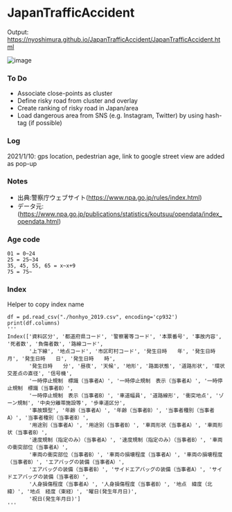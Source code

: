 # JapanTrafficAccident
Output: https://nyoshimura.github.io/JapanTrafficAccident/JapanTrafficAccident.html

![image](https://user-images.githubusercontent.com/10651438/104105694-400c2380-52f3-11eb-8e28-69f3d6293ca6.png)

### To Do
* Associate close-points as cluster
* Define risky road from cluster and overlay
* Create ranking of risky road in Japan/area
* Load dangerous area from SNS (e.g. Instagram, Twitter) by using hash-tag (if possible)

### Log
2021/1/10: gps location, pedestrian age, link to google street view are added as pop-up

### Notes
* 出典:警察庁ウェブサイト(https://www.npa.go.jp/rules/index.html)
* データ元: (https://www.npa.go.jp/publications/statistics/koutsuu/opendata/index_opendata.html)

### Age code
```
01 = 0~24
25 = 25~34
35, 45, 55, 65 = x~x+9
75 = 75~
```

### Index
Helper to copy index name
```
df = pd.read_csv("./honhyo_2019.csv", encoding='cp932')
print(df.columns)
'''
Index(['資料区分', '都道府県コード', '警察署等コード', '本票番号', '事故内容', '死者数', '負傷者数', '路線コード',
       '上下線', '地点コード', '市区町村コード', '発生日時　　年', '発生日時　　月', '発生日時　　日', '発生日時　　時',
       '発生日時　　分', '昼夜', '天候', '地形', '路面状態', '道路形状', '環状交差点の直径', '信号機',
       '一時停止規制　標識（当事者A）', '一時停止規制　表示（当事者A）', '一時停止規制　標識（当事者B）',
       '一時停止規制　表示（当事者B）', '車道幅員', '道路線形', '衝突地点', 'ゾーン規制', '中央分離帯施設等', '歩車道区分',
       '事故類型', '年齢（当事者A）', '年齢（当事者B）', '当事者種別（当事者A）', '当事者種別（当事者B）',
       '用途別（当事者A）', '用途別（当事者B）', '車両形状（当事者A）', '車両形状（当事者B）',
       '速度規制（指定のみ）（当事者A）', '速度規制（指定のみ）（当事者B）', '車両の衝突部位（当事者A）',
       '車両の衝突部位（当事者B）', '車両の損壊程度（当事者A）', '車両の損壊程度（当事者B）', 'エアバッグの装備（当事者A）',
       'エアバッグの装備（当事者B）', 'サイドエアバッグの装備（当事者A）', 'サイドエアバッグの装備（当事者B）',
       '人身損傷程度（当事者A）', '人身損傷程度（当事者B）', '地点　緯度（北緯）', '地点　経度（東経）', '曜日(発生年月日)',
       '祝日(発生年月日)']
'''
```
